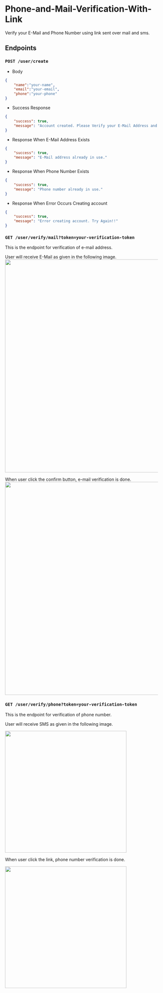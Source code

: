 # Phone-and-Mail-Verification-With-Link
Verify your E-Mail and Phone Number using link sent over mail and sms.

## Endpoints
### ```POST /user/create```
- Body
```json
{
    "name":"your-name",
    "email":"your-email",
    "phone":"your-phone"
}
```
- Success Response
```json
{
    "success": true,
    "message": "Account created. Please Verify your E-Mail Address and Phone Number."
}
```
- Response When E-Mail Address Exists
```json
{
    "success": true,
    "message": "E-Mail address already in use."
}
```
- Response When Phone Number Exists
```json
{
    "success": true,
    "message": "Phone number already in use."
}
```
- Response When Error Occurs Creating account
```json
{
    "success": true,
    "message": "Error creating account. Try Again!!"
}
```
### ```GET /user/verify/mail?token=your-verification-token```
This is the endpoint for verification of e-mail address.

User will receive E-Mail as given in the following image.
<img src="https://user-images.githubusercontent.com/75159757/172431277-b10c0404-c333-4dde-bed7-71d488f9c52c.png" width="700px"/>

When user click the confirm button, e-mail verification is done.
<img src="https://user-images.githubusercontent.com/75159757/172433417-475f2d81-207e-42a9-bc4e-04f662bd6843.png" width="700px"/>

### ```GET /user/verify/phone?token=your-verification-token```
This is the endpoint for verification of phone number.

User will receive SMS as given in the following image.

<img src="https://user-images.githubusercontent.com/75159757/172432956-793ae967-6d92-4e2f-97ca-5af71238cbf0.jpg" width="400px"/>

When user click the link, phone number verification is done.

<img src="https://user-images.githubusercontent.com/75159757/172433976-cf0ada18-3754-48a8-9b48-90260a86def6.jpg" width="400px"/>
